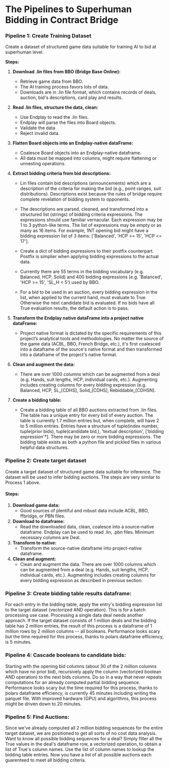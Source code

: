 # The Pipelines to Superhuman Bidding in  Contract Bridge

### **Pipeline 1: Create Training Dataset**

Create a dataset of structured game data suitable for training AI to bid at superhuman level.

**Steps:**

1. **Download .lin files from BBO (Bridge Base Online):**

     - Retrieve game data from BBO.
     - The AI training process favors lots of data.
     - Downloads are in .lin file format, which contains records of deals, auction, bid's descriptions, card play and results.

2. **Read .lin files, structure the data, clean:**

     - Use Endplay to read the .lin files.
     - Endplay will parse the files into Board objects.
     - Validate the data
     - Reject invalid data.

3. **Flatten Board objects into an Endplay-native dataFrame:**

    - Coalesce Board objects into an Endplay-native dataframe.
    - All data must be mapped into columns, might require flattening or unnesting operations.

4. **Extract bidding criteria from bid descriptions:**

    - Lin files contain bid descriptions (announcements) which are a description of the criteria for making the bid (e.g., point ranges, suit distributions). Descriptions exist because the rules of bridge require complete revelation of bidding system to opponents.

    - The descriptions are parsed, cleaned, and transformed into a structured list (strings) of bidding criteria expressions. The expressions should use familiar vernacular. Each expression may be 1 to 3 python-like terms. The list of expressions may be empty or as many as 16 items. For example, 1NT opening bid might have a bidding expression list of 3 items: ['Balanced', 'HCP >= 15', 'HCP <= 17'].
  
    - Create a dict of bidding expressions to their postfix counterpart. Postfix is simplier when applying bidding expressions to the actual data.

    - Currently there are 55 terms in the bidding vocabulary (e.g. Balanced, HCP, Solid) and 400 bidding expressions (e.g. 'Balanced', 'HCP >= 15', 'SL_H < 5') used by BBO.

    - For a bid to be used in an auction, every bidding expression in the list, when applied to the current hand, must evaluate to True. Otherwise the next candidate bid is evaluated. If no bids have all True evaluation results, the default action is to pass.

5. **Transform the Endplay native dataFrame into a project native dataFrame:**

    - Project native format is dictated by the specific requirements of this project’s analytical tools and methodologies. No matter the source of the game data (ACBL, BBO, French Bridge, etc.), it's first coalesced into a dataframe of the source's native format and then transformed into a dataframe of the project's native format.

6. **Clean and augment the data:**
    - There are over 1000 columns which can be augmented from a deal (e.g. Hands, suit lengths, HCP, individual cards, etc.). Augmenting includes creating columns for every bidding expression (e.g. Balanced, HCP, SL\_[CDHS], Solid\_[CDHS], Rebiddable\_[CDHSN].

7. **Create a bidding table:**
    - Create a bidding table of all BBO auctions extracted from .lin files. The table has a unique entry for every bid of every auction. The table is currently 1.7 million entries but, when complete, will have 2 to 5 million entries. Entries have a structure of tuple(index number, tuple(prior bids), tuple(candidate bid,), 'textual description', ['bidding expression'*]. There may be zero or more bidding expressions. The bidding table exists as both a python file and pickled files in various helpful data structures.

### **Pipeline 2: Create target dataset**

Create a target dataset of structured game data suitable for inference. The dataset will be used to infer bidding auctions. The steps are very similar to Process 1 above.

#### **Steps:**

1. **Download game data:**
    - Good sources of plentiful and robust data include ACBL, BBO, ffbridge, or PBN files.
2. **Download to dataframe:**
    - Read the downloaded data, clean, coalesce into a source-native dataframe. Endplay can be used to read .lin, .pbn files. Minimum necessary columns are Deal.
3. **Transform to native:**
    - Transform the source-native dataframe into project-native dataframe.
4. **Clean and augment:**
    - Clean and augment the data. There are over 1000 columns which can be augmented from a deal (e.g. Hands, suit lengths, HCP, individual cards, etc.). Augmenting includes creating columns for every bidding expression as described in previous section.

### **Pipeline 3: Create bidding table results dataframe:**

For each entry in the bidding table, apply the entry's bidding expression list to the target dataset (vectorized AND operation). This is for a batch processing use case. Processing a single data deal needs another approach. If the target dataset consists of 1 million deals and the bidding table has 2 million entries, the result of this process is a dataframe of 1 million rows by 2 million columns -- all booleans. Performance looks scary but the time required for this process, thanks to polars dataframe efficiency, is 5 minutes.

### **Pipeline 4: Cascade booleans to candidate bids:**

Starting with the opening bid columns (about 30 of the 2 million columns which have no prior bid), recursively apply the column (vectorized boolean AND operation) to the next bids columns. Do so in a way that never repeats computations for an already computed partial bidding sequence. Performance looks scary but the time required for this process, thanks to polars dataframe efficiency, is currently 45 minutes including writing the parquet file. With improved hardware (GPU) and algorithms, this process might be driven down to 20 minutes.

### **Pipeline 5: Find Auctions:**

Since we've already computed all 2 million bidding sequences for the entire target dataset, we are positioned to get all sorts of no cost data analysis. Want to know all possible bidding sequences for a deal? Simply filter all the True values in the deal's dataframe row, a vectorized operation, to obtain a list of True's column names. Use the list of column names to lookup the bidding table entries. Now you have a list of all possible auctions each guarenteed to meet all bidding criteria.



